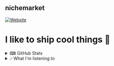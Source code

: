 ## nichemarket

[![Website](https://img.shields.io/github/package-json/v/nichemarket/niche-portfolio?label=nichemarket.ml&style=for-the-badge&url=https%3A%2F%2Fnichemarket.ml)](https://nichemarket.ml)

# I like to ship cool things 🚀

<details>
  <summary>⌨ GitHub Stats</summary>

  <img align="left" alt="nichemarket's GitHub Stats" src="https://github-readme-stats-ecr7xi0ki.vercel.app/api?username=nichemarket&show_icons=true&hide_border=true" />

</details>


<details>
  <summary>🎶 What I'm listening to</summary>
  
[![Spotify](https://novatorem-jcz3071ff.vercel.app/api/spotify)](https://open.spotify.com/user/USER_NAME)

</details>
